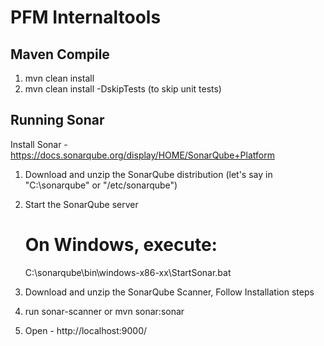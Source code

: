 # PFM Internaltools

## Maven Compile

1. mvn clean install
2. mvn clean install -DskipTests (to skip unit tests)


## Running Sonar 

Install Sonar   - https://docs.sonarqube.org/display/HOME/SonarQube+Platform

1. Download and unzip the SonarQube distribution (let's say in "C:\sonarqube" or "/etc/sonarqube")

2. Start the SonarQube server
	# On Windows, execute:
	C:\sonarqube\bin\windows-x86-xx\StartSonar.bat
	
3. Download and unzip the SonarQube Scanner, Follow Installation steps

4. run sonar-scanner or mvn sonar:sonar	

5. Open - http://localhost:9000/
